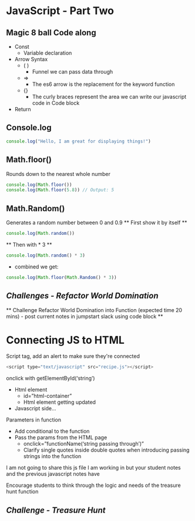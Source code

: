 # JavaScript - Part Two

## Magic 8 ball Code along 
- Const
  - Variable declaration
- Arrow Syntax
  - ( ) 
    - Funnel we can pass data through
  - => 
    - The es6 arrow is the replacement for the keyword function
  - {}
    - The curly braces represent the area we can write our javascript code in
Code block
- Return

## Console.log
```javascript
console.log("Hello, I am great for displaying things!")
```

## Math.floor()
Rounds down to the nearest whole number
```javascript
console.log(Math.floor())
console.log(Math.floor(5.8)) // Output: 5
```

## Math.Random()
Generates a random number between 0 and 0.9
** First show it by itself **
```javascript
console.log(Math.random())
```
** Then with * 3 **
```javascript
console.log(Math.random() * 3)
```

- combined we get:
```javascript
console.log(Math.floor(Math.Random() * 3))
```


## _Challenges - Refactor World Domination_
** Challenge Refactor World Domination into Function (expected time 20 mins) - 
post current notes in jumpstart slack using code block **


# Connecting JS to HTML
Script tag, add an alert to make sure they're connected

```javascript
<script type="text/javascript" src="recipe.js"></script>
```

onclick with getElementById(‘string’)
- Html element
  - id=”html-container”
  - Html element getting updated
- Javascript side…

Parameters in function
- Add conditional to the function
- Pass the params from the HTML page 
  - onclick=”functionName(‘string passing through’)”
  - Clarify single quotes inside double quotes when introducing passing strings into the function

I am not going to share this js file I am working in but your student notes and the previous javascript notes have  

Encourage students to think through the logic and needs of the treasure hunt function

## _Challenge - Treasure Hunt_

